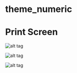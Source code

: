 # theme_numeric

# Print Screen

![alt tag](https://raw.githubusercontent.com/EduardoKrausME/theme_numeric/master/print/moodle-1.png)

![alt tag](https://raw.githubusercontent.com/EduardoKrausME/theme_numeric/master/print/moodle-2.png)

![alt tag](https://raw.githubusercontent.com/EduardoKrausME/theme_numeric/master/print/moodle-3.png)
